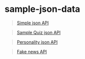 # sample-json-data

> [Simple json API](https://sabitaneupane.github.io/sample-json-data/simple/quiz.json)

> [Sample Quiz json API](https://sabitaneupane.github.io/sample-json-data/quiz/quiz_data.json)

> [Personality json API](https://sabitaneupane.github.io/sample-json-data/personality/personality.json)

> [Fake news API](https://sabitaneupane.github.io/sample-json-data/news/news.json)
